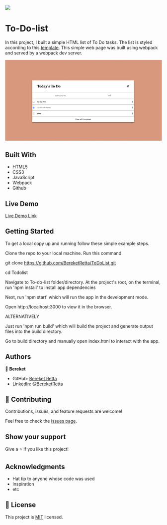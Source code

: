 ![](https://img.shields.io/badge/Microverse-blueviolet)

# To-Do-list

In this project, I built a simple HTML list of To Do tasks. The list is styled according to this [template](https://web.archive.org/web/20180320194056/http://www.getminimalist.com:80/). This simple web page was built using webpack and served by a webpack dev server.

![screenshot](screenshot.png)

## Built With

- HTML5
- CSS3
- JavaScript
- Webpack
- Github

## Live Demo

[Live Demo Link]()



## Getting Started

To get a local copy up and running follow these simple example steps.

Clone the repo to your local machine. Run this command

git clone https://github.com/BereketRetta/ToDoList.git

cd Todolist

Navigate to To-do-list folder/directory. At the project's root, on the terminal, run 'npm install' to install app dependencies

Next, run 'npm start' which will run the app in the development mode.

Open http://localhost:3000 to view it in the browser.

ALTERNATIVELY

Just run 'npm run build' which will build the project and generate output files into the build directory.

Go to build directory and manually open index.html to interact with the app.

## Authors

👤 **Bereket**

- GitHub: [Bereket Retta](https://github.com/BeereketRetta)
- LinkedIn: [@BereketRetta](https://www.linkedin.com/in/bereket-retta/)

## 🤝 Contributing

Contributions, issues, and feature requests are welcome!

Feel free to check the [issues page](https://github.com/BereketRetta/ToDoList/issues).

## Show your support

Give a ⭐️ if you like this project!

## Acknowledgments

- Hat tip to anyone whose code was used
- Inspiration
- etc

## 📝 License

This project is [MIT](./MIT.md) licensed.

